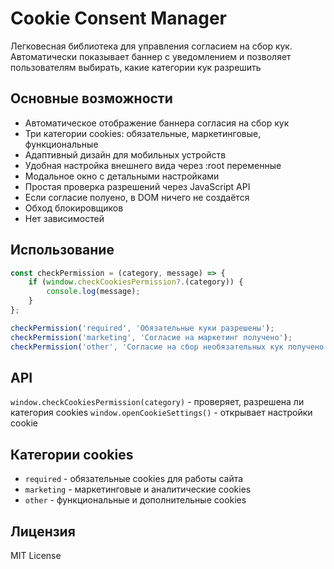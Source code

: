 # Cookie Consent Manager

Легковесная библиотека для управления согласием на сбор кук. Автоматически показывает баннер с уведомлением и позволяет пользователям выбирать, какие категории кук разрешить

## Основные возможности

- Автоматическое отображение баннера согласия на сбор кук
- Три категории cookies: обязательные, маркетинговые, функциональные
- Адаптивный дизайн для мобильных устройств
- Удобная настройка внешнего вида через :root переменные
- Модальное окно с детальными настройками
- Простая проверка разрешений через JavaScript API
- Если согласие полуено, в DOM ничего не создаётся
- Обход блокировщиков
- Нет зависимостей

## Использование

```js
const checkPermission = (category, message) => {
    if (window.checkCookiesPermission?.(category)) {
        console.log(message);
    }
};

checkPermission('required', 'Обязательные куки разрешены');
checkPermission('marketing', 'Согласие на маркетинг получено');
checkPermission('other', 'Согласие на сбор необязательных кук получено');
```

## API

`window.checkCookiesPermission(category)` - проверяет, разрешена ли категория cookies
`window.openCookieSettings()` - открывает настройки cookie

## Категории cookies

- `required` - обязательные cookies для работы сайта
- `marketing` - маркетинговые и аналитические cookies  
- `other` - функциональные и дополнительные cookies

## Лицензия

MIT License